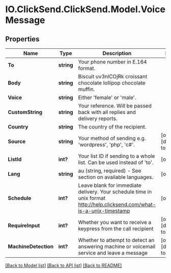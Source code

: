 # IO.ClickSend.ClickSend.Model.VoiceMessage
## Properties

Name | Type | Description | Notes
------------ | ------------- | ------------- | -------------
**To** | **string** | Your phone number in E.164 format. | 
**Body** | **string** | Biscuit uv3nlCOjRk croissant chocolate lollipop chocolate muffin. | 
**Voice** | **string** | Either &#39;female&#39; or &#39;male&#39;. | 
**CustomString** | **string** | Your reference. Will be passed back with all replies and delivery reports. | 
**Country** | **string** | The country of the recipient. | 
**Source** | **string** | Your method of sending e.g. &#39;wordpress&#39;, &#39;php&#39;, &#39;c#&#39;. | [optional] [default to "sdk"]
**ListId** | **int?** | Your list ID if sending to a whole list. Can be used instead of &#39;to&#39;. | [optional] 
**Lang** | **string** | au (string, required) - See section on available languages. | [optional] 
**Schedule** | **int?** | Leave blank for immediate delivery. Your schedule time in unix format http://help.clicksend.com/what-is-a-unix-timestamp | [optional] 
**RequireInput** | **int?** | Whether you want to receive a keypress from the call recipient | [optional] [default to 0]
**MachineDetection** | **int?** | Whether to attempt to detect an answering machine or voicemail service and leave a message | [optional] [default to 0]

[[Back to Model list]](../README.md#documentation-for-models) [[Back to API list]](../README.md#documentation-for-api-endpoints) [[Back to README]](../README.md)

